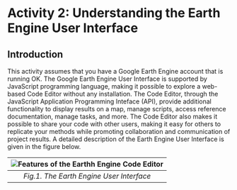 # Activity 2: Understanding the Earth Engine User Interface
## Introduction
This activity assumes that you have a Google Earth Engine account that is running OK. 
The Google Earth Engine User Interface is supported by JavaScript programming language, making it possible to explore a web-based Code Editor without any installation.
The Code Editor, through the JavaScript Application Programming Inteface (API), provide additional functionality to display results on a map, manage scripts, access reference documentation, manage tasks, and more. The Code Editor also makes it possible to share your code with other users, making it easy for others to replicate your methods while promoting collaboration and communication of project results. A detailed description of the Earth Engine User Interface is given in the figure below. <br>

![Features of the Earthh Engine Code Editor](https://github.com/user-attachments/assets/3f465845-47dd-47c5-8d22-cb32a2304801) |
|:--:|
| *Fig.1. The Earth Engine User Interface* |

